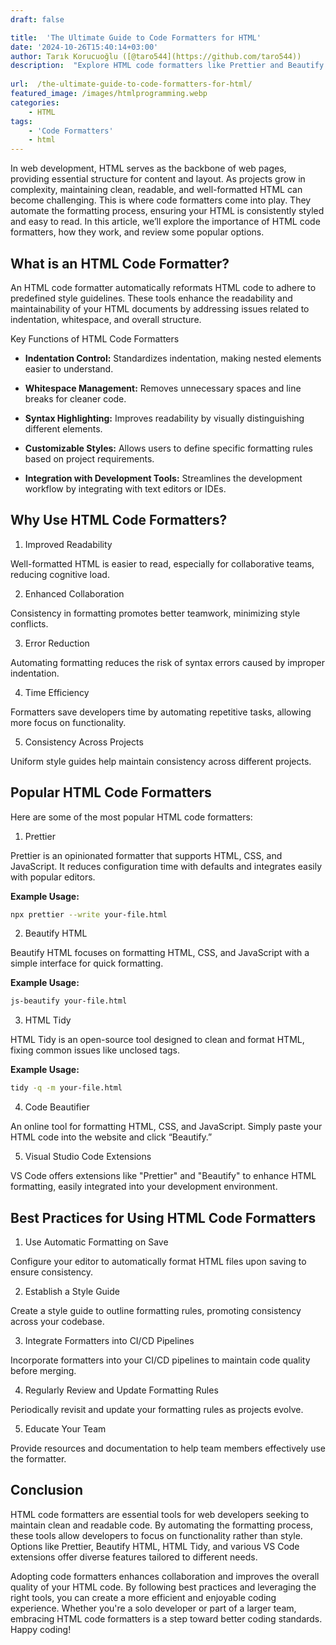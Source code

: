 ```yaml
---
draft: false

title:  'The Ultimate Guide to Code Formatters for HTML'
date: '2024-10-26T15:40:14+03:00'
author: Tarık Korucuoğlu ([@taro544](https://github.com/taro544))
description:  "Explore HTML code formatters like Prettier and Beautify HTML. Learn how they enhance readability, reduce errors, and improve collaboration for cleaner code. " 
 
url:  /the-ultimate-guide-to-code-formatters-for-html/
featured_image: /images/htmlprogramming.webp
categories:
    - HTML
tags:
    - 'Code Formatters'
    - html
---
```

In web development, HTML serves as the backbone of web pages, providing essential structure for content and layout. As projects grow in complexity, maintaining clean, readable, and well-formatted HTML can become challenging. This is where code formatters come into play. They automate the formatting process, ensuring your HTML is consistently styled and easy to read. In this article, we’ll explore the importance of HTML code formatters, how they work, and review some popular options.

## What is an HTML Code Formatter?

An HTML code formatter automatically reformats HTML code to adhere to predefined style guidelines. These tools enhance the readability and maintainability of your HTML documents by addressing issues related to indentation, whitespace, and overall structure.

Key Functions of HTML Code Formatters
* **Indentation Control:** Standardizes indentation, making nested elements easier to understand.

* **Whitespace Management:** Removes unnecessary spaces and line breaks for cleaner code.

* **Syntax Highlighting:** Improves readability by visually distinguishing different elements.

* **Customizable Styles:** Allows users to define specific formatting rules based on project requirements.

* **Integration with Development Tools:** Streamlines the development workflow by integrating with text editors or IDEs.
## Why Use HTML Code Formatters?

1. Improved Readability

Well-formatted HTML is easier to read, especially for collaborative teams, reducing cognitive load.

2. Enhanced Collaboration

Consistency in formatting promotes better teamwork, minimizing style conflicts.

3. Error Reduction

Automating formatting reduces the risk of syntax errors caused by improper indentation.

4. Time Efficiency

Formatters save developers time by automating repetitive tasks, allowing more focus on functionality.

5. Consistency Across Projects

Uniform style guides help maintain consistency across different projects.

## Popular HTML Code Formatters

Here are some of the most popular HTML code formatters:

1. Prettier

Prettier is an opinionated formatter that supports HTML, CSS, and JavaScript. It reduces configuration time with defaults and integrates easily with popular editors.

**Example Usage:**
```bash
npx prettier --write your-file.html
```

2. Beautify HTML

Beautify HTML focuses on formatting HTML, CSS, and JavaScript with a simple interface for quick formatting.

**Example Usage:**
```bash
js-beautify your-file.html
```

3. HTML Tidy

HTML Tidy is an open-source tool designed to clean and format HTML, fixing common issues like unclosed tags.

**Example Usage:**
```bash
tidy -q -m your-file.html
```

4. Code Beautifier

An online tool for formatting HTML, CSS, and JavaScript. Simply paste your HTML code into the website and click “Beautify.”

5. Visual Studio Code Extensions

VS Code offers extensions like "Prettier" and "Beautify" to enhance HTML formatting, easily integrated into your development environment.

## Best Practices for Using HTML Code Formatters

1. Use Automatic Formatting on Save

Configure your editor to automatically format HTML files upon saving to ensure consistency.

2. Establish a Style Guide

Create a style guide to outline formatting rules, promoting consistency across your codebase.

3. Integrate Formatters into CI/CD Pipelines

Incorporate formatters into your CI/CD pipelines to maintain code quality before merging.

4. Regularly Review and Update Formatting Rules

Periodically revisit and update your formatting rules as projects evolve.

5. Educate Your Team

Provide resources and documentation to help team members effectively use the formatter.

## Conclusion

HTML code formatters are essential tools for web developers seeking to maintain clean and readable code. By automating the formatting process, these tools allow developers to focus on functionality rather than style. Options like Prettier, Beautify HTML, HTML Tidy, and various VS Code extensions offer diverse features tailored to different needs.

Adopting code formatters enhances collaboration and improves the overall quality of your HTML code. By following best practices and leveraging the right tools, you can create a more efficient and enjoyable coding experience. Whether you're a solo developer or part of a larger team, embracing HTML code formatters is a step toward better coding standards. Happy coding!
